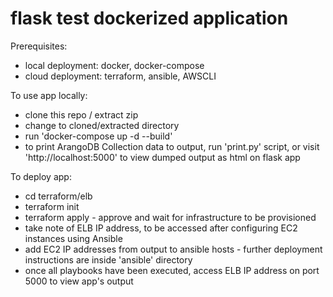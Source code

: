 # flask test dockerized application

Prerequisites:
* local deployment: docker, docker-compose
* cloud deployment: terraform, ansible, AWSCLI

To use app locally: 
* clone this repo / extract zip
* change to cloned/extracted directory
* run 'docker-compose up -d --build'
* to print ArangoDB Collection data to output, run 'print.py' script, or visit 'http://localhost:5000' to view dumped output as html on flask app

To deploy app:
* cd terraform/elb
* terraform init
* terraform apply - approve and wait for infrastructure to be provisioned
* take note of ELB IP address, to be accessed after configuring EC2 instances using Ansible
* add EC2 IP addresses from output to ansible hosts - further deployment instructions are inside 'ansible' directory
* once all playbooks have been executed, access ELB IP address on port 5000 to view app's output
